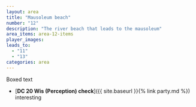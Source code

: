 ```yaml
---
layout: area
title: "Mausoleum beach"
number: "12"
description: "The river beach that leads to the mausoleum"
area_items: area-12-items
player_images:
leads_to:
  - "11"
  - "13"
categories: area
---
```

Boxed text

* [**DC 20 Wis (Perception) check**]({{ site.baseurl }}{% link party.md %}) interesting
